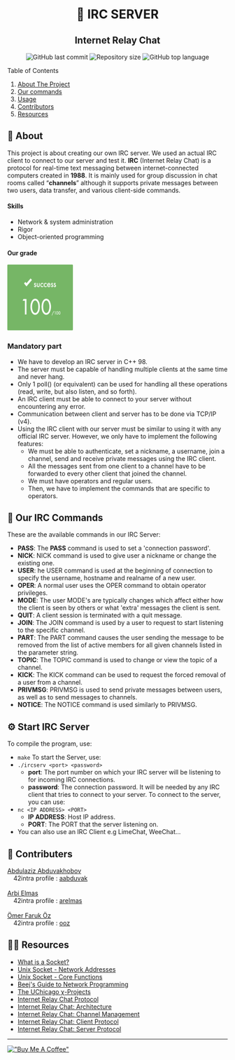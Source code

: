 <h1 align="center"> 📮 IRC SERVER </h1>

<h2 align="center">Internet Relay Chat</h2>
<p align=center>
  <img alt="GitHub last commit" src="https://img.shields.io/github/last-commit/aabduvak/ft_irc?color=red">
  <img alt="Repository size" src="https://img.shields.io/github/repo-size/aabduvak/ft_irc?color=red">
  <img alt="GitHub top language" src="https://img.shields.io/github/languages/top/aabduvak/ft_irc?color=red">
</p>

<!-- TABLE OF CONTENTS -->
<summary>Table of Contents</summary>
<ol>
<li>
	<a href="#-about">About The Project</a>
</li>
<li>
	<a href="#-our-irc-commands">Our commands</a>
</li>
<li><a href="#%EF%B8%8F-start-irc-server">Usage</a></li>
<li><a href="#-contributers">Contributors</a></li>
<li><a href="#-resources">Resources</a></li>
</ol>
</details>

## 🤔 About
This project is about creating our own IRC server. We used an actual IRC client to connect to our server and test it.
**IRC** (Internet Relay Chat) is a protocol for real-time text messaging between internet-connected computers created in **1988**. It is mainly used for group discussion in chat rooms called “**channels**” although it supports private messages between two users, data transfer, and various client-side commands.

#### Skills

- Network & system administration
- Rigor
- Object-oriented programming

#### Our grade
<img src="./images/grade.png" width="150" height="150"/>

### Mandatory part
  - We have to develop an IRC server in C++ 98.
  - The server must be capable of handling multiple clients at the same time and never hang.
  - Only 1 poll() (or equivalent) can be used for handling all these operations (read, write, but also listen, and so forth).
  - An IRC client must be able to connect to your server without encountering any error.
  - Communication between client and server has to be done via TCP/IP (v4).
  - Using the IRC client with our server must be similar to using it with any official IRC server. However, we only have to implement the following features:
    -  We must be able to authenticate, set a nickname, a username, join a channel, send and receive private messages using the IRC client.
    -  All the messages sent from one client to a channel have to be forwarded to every other client that joined the channel.
    -  We must have operators and regular users.
    -  Then, we have to implement the commands that are specific to operators.

## 🔑 Our IRC Commands
These are the available commands in our IRC Server:
  - **PASS**: The **PASS** command is used to set a 'connection password'.
  - **NICK**: NICK command is used to give user a nickname or change the existing one.
  - **USER**: he USER command is used at the beginning of connection to specify the username, hostname and realname of a new user.
  - **OPER**: A normal user uses the OPER command to obtain operator privileges.
  - **MODE**: The user MODE's are typically changes which affect either how the client is seen by others or what 'extra' messages the client is sent.
  - **QUIT**: A client session is terminated with a quit message.
  - **JOIN**: The JOIN command is used by a user to request to start listening to the specific channel.
  - **PART**: The PART command causes the user sending the message to be removed from the list of active members for all given channels listed in the parameter string.
  - **TOPIC**: The TOPIC command is used to change or view the topic of a channel.
  - **KICK**: The KICK command can be used to request the forced removal of a user from a channel.
  - **PRIVMSG**: PRIVMSG is used to send private messages between users, as well as to send messages to channels.
  - **NOTICE**: The NOTICE command is used similarly to PRIVMSG.

## ⚙️ Start IRC Server
To compile the program, use:
  - `make`
To start the Server, use:
  - `./ircserv <port> <password>`
    - **port**: The port number on which your IRC server will be listening to for incoming IRC connections.
    - **password**: The connection password. It will be needed by any IRC client that tries to connect to your server.
To connect to the server, you can use:
  - `nc <IP ADDRESS> <PORT>`
    - **IP ADDRESS**: Host IP address.
    - **PORT**: The PORT that the server listening on.
  - You can also use an IRC Client e.g LimeChat, WeeChat...

## 💪 Contributers

[Abdulaziz Abduvakhobov](https://github.com/aabduvak)<br/>
&emsp;42intra profile : [aabduvak](https://profile.intra.42.fr/users/aabduvak) <br/>
<br/>
[Arbi Elmas](https://github.com/milesDonQuijote)
<br/>
&emsp;42intra profile : [arelmas](https://profile.intra.42.fr/users/arelmas)
<br/>
<br/>
[Ömer Faruk Öz](https://github.com/omer0909)
<br/>
&emsp;42intra profile : [ooz](https://profile.intra.42.fr/users/ooz)


## 👨‍💻 Resources
* [What is a Socket?](https://www.tutorialspoint.com/unix_sockets/what_is_socket.htm)
* [Unix Socket - Network Addresses](https://www.tutorialspoint.com/unix_sockets/network_addresses.htm)
* [Unix Socket - Core Functions](https://www.tutorialspoint.com/unix_sockets/socket_core_functions.htm)
* [Beej's Guide to Network Programming](https://beej.us/guide/bgnet/html/)
* [The UChicago χ-Projects](http://chi.cs.uchicago.edu/chirc/index.html)
* [Internet Relay Chat Protocol](https://datatracker.ietf.org/doc/html/rfc1459)
* [Internet Relay Chat: Architecture](https://datatracker.ietf.org/doc/html/rfc2810)
* [Internet Relay Chat: Channel Management](https://datatracker.ietf.org/doc/html/rfc2811)
* [Internet Relay Chat: Client Protocol](https://datatracker.ietf.org/doc/html/rfc2812)
* [Internet Relay Chat: Server Protocol](https://datatracker.ietf.org/doc/html/rfc2813)

---
[!["Buy Me A Coffee"](https://www.buymeacoffee.com/assets/img/custom_images/orange_img.png)](https://www.buymeacoffee.com/aabduvak)
